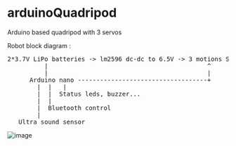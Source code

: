 # arduinoQuadripod
Arduino based quadripod with 3 servos


Robot block diagram :

<pre>
2*3.7V LiPo batteries -> lm2596 dc-dc to 6.5V -> 3 motions Servos + radar mini servo
          |                                           ^
          |                                           |
      Arduino nano -----------------------------------+
        |  |   |
        |  |  Status leds, buzzer...
        |  |
        |  Bluetooth control
        |
   Ultra sound sensor
</pre>

![image](https://cloud.githubusercontent.com/assets/377778/7671552/a24be7e4-fcd5-11e4-8a29-57907ae6fc59.jpg)
